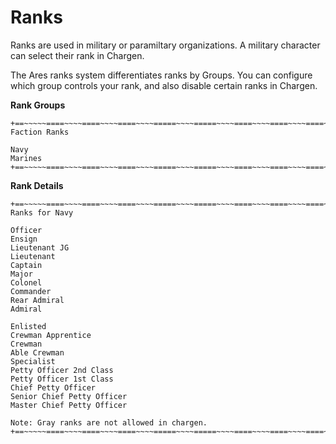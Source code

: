 Ranks
====

Ranks are used in military or paramiltary organizations.  A military character can select their rank in Chargen.

The Ares ranks system differentiates ranks by Groups.  You can configure which group controls your rank, and also disable certain ranks in Chargen.

**Rank Groups**

    +==~~~~~====~~~~====~~~~====~~~~=====~~~~=====~~~~====~~~~====~~~~====~~~~~==+
    Faction Ranks
    
    Navy
    Marines
    +==~~~~~====~~~~====~~~~====~~~~=====~~~~=====~~~~====~~~~====~~~~====~~~~~==+

**Rank Details**

    +==~~~~~====~~~~====~~~~====~~~~=====~~~~=====~~~~====~~~~====~~~~====~~~~~==+
    Ranks for Navy
    
    Officer
    Ensign
    Lieutenant JG
    Lieutenant
    Captain
    Major
    Colonel
    Commander
    Rear Admiral
    Admiral
    
    Enlisted
    Crewman Apprentice
    Crewman
    Able Crewman
    Specialist
    Petty Officer 2nd Class
    Petty Officer 1st Class
    Chief Petty Officer
    Senior Chief Petty Officer
    Master Chief Petty Officer
    
    Note: Gray ranks are not allowed in chargen.
    +==~~~~~====~~~~====~~~~====~~~~=====~~~~=====~~~~====~~~~====~~~~====~~~~~==+
